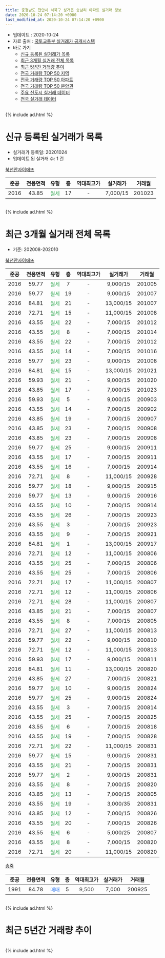 ```yaml
---
title: 충청남도 천안시 서북구 성거읍 송남리 아파트 실거래 정보
date: 2020-10-24 07:14:20 +0900
last_modified_at: 2020-10-24 07:14:20 +0900
---
```


* 업데이트 : 2020-10-24
* 자료 출처 : [국토교통부 실거래가 공개시스템](http://rt.molit.go.kr)
* 바로 가기
    * [신규 등록된 실거래가 목록](#신규-등록된-실거래가-목록)
    * [최근 3개월 실거래 전체 목록](#최근-3개월-실거래-전체-목록)
    * [최근 5년간 거래량 추이](#최근-5년간-거래량-추이)
    * [전국 거래량 TOP 50 지역](https://inasie.github.io/apt-trade-info/최근-3개월-전국에서-가장-거래가-많이-발생한-지역)
    * [전국 거래량 TOP 50 아파트](https://inasie.github.io/apt-trade-info/최근-3개월-전국에서-가장-거래가-많이-발생한-아파트)
    * [전국 거래량 TOP 50 분양권](https://inasie.github.io/apt-trade-info/최근-3개월-전국에서-가장-거래가-많이-발생한-분양권)
    * [주요 신도시 실거래 데이터](https://inasie.github.io/apt-trade-info/주요-신도시)
    * [전국 실거래 데이터](https://inasie.github.io/apt-trade-info/전국)
<br>
{% include ad.html %}
<br>

# 신규 등록된 실거래가 목록
* 실거래가 등록일: 20201024
* 업데이트 된 실거래 수: 1 건


[북천안자이에뜨](https://search.naver.com/search.naver?query=%EC%B6%A9%EC%B2%AD%EB%82%A8%EB%8F%84+%EC%B2%9C%EC%95%88%EC%8B%9C+%EC%84%9C%EB%B6%81%EA%B5%AC+%EC%84%B1%EA%B1%B0%EC%9D%8D+%EC%86%A1%EB%82%A8%EB%A6%AC+%EB%B6%81%EC%B2%9C%EC%95%88%EC%9E%90%EC%9D%B4%EC%97%90%EB%9C%A8)

|준공|전용면적|유형|층|역대최고가|실거래가|거래월|
|:---:|:---:|:---:|:---:|:---:|:---:|:---:|
|2016|43.85|<span style="color:#34a853">월세</span>|17|<span style="color:#444444">-</span>|7,000/15|201023|


<br>
{% include ad.html %}
<br>

# 최근 3개월 실거래 전체 목록
* 기준: 202008-202010


[북천안자이에뜨](https://search.naver.com/search.naver?query=%EC%B6%A9%EC%B2%AD%EB%82%A8%EB%8F%84+%EC%B2%9C%EC%95%88%EC%8B%9C+%EC%84%9C%EB%B6%81%EA%B5%AC+%EC%84%B1%EA%B1%B0%EC%9D%8D+%EC%86%A1%EB%82%A8%EB%A6%AC+%EB%B6%81%EC%B2%9C%EC%95%88%EC%9E%90%EC%9D%B4%EC%97%90%EB%9C%A8)

|준공|전용면적|유형|층|역대최고가|실거래가|거래월|
|:---:|:---:|:---:|:---:|:---:|:---:|:---:|
|2016|59.77|<span style="color:#34a853">월세</span>|7|<span style="color:#444444">-</span>|9,000/15|201005|
|2016|59.77|<span style="color:#34a853">월세</span>|19|<span style="color:#444444">-</span>|9,000/15|201007|
|2016|84.81|<span style="color:#34a853">월세</span>|21|<span style="color:#444444">-</span>|13,000/15|201007|
|2016|72.71|<span style="color:#34a853">월세</span>|15|<span style="color:#444444">-</span>|11,000/15|201008|
|2016|43.55|<span style="color:#34a853">월세</span>|22|<span style="color:#444444">-</span>|7,000/15|201012|
|2016|43.55|<span style="color:#34a853">월세</span>|8|<span style="color:#444444">-</span>|7,000/15|201014|
|2016|43.55|<span style="color:#34a853">월세</span>|22|<span style="color:#444444">-</span>|7,000/15|201012|
|2016|43.55|<span style="color:#34a853">월세</span>|14|<span style="color:#444444">-</span>|7,000/15|201016|
|2016|59.77|<span style="color:#34a853">월세</span>|23|<span style="color:#444444">-</span>|9,000/15|201008|
|2016|84.81|<span style="color:#34a853">월세</span>|15|<span style="color:#444444">-</span>|13,000/15|201021|
|2016|59.93|<span style="color:#34a853">월세</span>|21|<span style="color:#444444">-</span>|9,000/15|201020|
|2016|43.85|<span style="color:#34a853">월세</span>|17|<span style="color:#444444">-</span>|7,000/15|201023|
|2016|59.93|<span style="color:#34a853">월세</span>|5|<span style="color:#444444">-</span>|9,000/15|200903|
|2016|43.55|<span style="color:#34a853">월세</span>|14|<span style="color:#444444">-</span>|7,000/15|200902|
|2016|43.85|<span style="color:#34a853">월세</span>|19|<span style="color:#444444">-</span>|7,000/15|200907|
|2016|43.85|<span style="color:#34a853">월세</span>|23|<span style="color:#444444">-</span>|7,000/15|200908|
|2016|43.85|<span style="color:#34a853">월세</span>|23|<span style="color:#444444">-</span>|7,000/15|200908|
|2016|59.77|<span style="color:#34a853">월세</span>|25|<span style="color:#444444">-</span>|9,000/15|200911|
|2016|43.55|<span style="color:#34a853">월세</span>|17|<span style="color:#444444">-</span>|7,000/15|200911|
|2016|43.55|<span style="color:#34a853">월세</span>|16|<span style="color:#444444">-</span>|7,000/15|200914|
|2016|72.71|<span style="color:#34a853">월세</span>|8|<span style="color:#444444">-</span>|11,000/15|200928|
|2016|59.77|<span style="color:#34a853">월세</span>|18|<span style="color:#444444">-</span>|9,000/15|200915|
|2016|59.77|<span style="color:#34a853">월세</span>|13|<span style="color:#444444">-</span>|9,000/15|200916|
|2016|43.55|<span style="color:#34a853">월세</span>|10|<span style="color:#444444">-</span>|7,000/15|200914|
|2016|43.55|<span style="color:#34a853">월세</span>|26|<span style="color:#444444">-</span>|7,000/15|200923|
|2016|43.55|<span style="color:#34a853">월세</span>|3|<span style="color:#444444">-</span>|7,000/15|200923|
|2016|43.55|<span style="color:#34a853">월세</span>|9|<span style="color:#444444">-</span>|7,000/15|200921|
|2016|84.81|<span style="color:#34a853">월세</span>|1|<span style="color:#444444">-</span>|13,000/15|200917|
|2016|72.71|<span style="color:#34a853">월세</span>|12|<span style="color:#444444">-</span>|11,000/15|200806|
|2016|43.55|<span style="color:#34a853">월세</span>|25|<span style="color:#444444">-</span>|7,000/15|200806|
|2016|43.55|<span style="color:#34a853">월세</span>|25|<span style="color:#444444">-</span>|7,000/15|200806|
|2016|72.71|<span style="color:#34a853">월세</span>|17|<span style="color:#444444">-</span>|11,000/15|200807|
|2016|72.71|<span style="color:#34a853">월세</span>|12|<span style="color:#444444">-</span>|11,000/15|200806|
|2016|72.71|<span style="color:#34a853">월세</span>|28|<span style="color:#444444">-</span>|11,000/15|200807|
|2016|43.85|<span style="color:#34a853">월세</span>|21|<span style="color:#444444">-</span>|7,000/15|200807|
|2016|43.55|<span style="color:#34a853">월세</span>|8|<span style="color:#444444">-</span>|7,000/15|200805|
|2016|72.71|<span style="color:#34a853">월세</span>|27|<span style="color:#444444">-</span>|11,000/15|200813|
|2016|59.77|<span style="color:#34a853">월세</span>|22|<span style="color:#444444">-</span>|9,000/15|200810|
|2016|72.71|<span style="color:#34a853">월세</span>|12|<span style="color:#444444">-</span>|11,000/15|200813|
|2016|59.93|<span style="color:#34a853">월세</span>|17|<span style="color:#444444">-</span>|9,000/15|200811|
|2016|84.81|<span style="color:#34a853">월세</span>|11|<span style="color:#444444">-</span>|13,000/15|200820|
|2016|43.85|<span style="color:#34a853">월세</span>|27|<span style="color:#444444">-</span>|7,000/15|200821|
|2016|59.77|<span style="color:#34a853">월세</span>|10|<span style="color:#444444">-</span>|9,000/15|200824|
|2016|59.77|<span style="color:#34a853">월세</span>|25|<span style="color:#444444">-</span>|9,000/15|200824|
|2016|43.55|<span style="color:#34a853">월세</span>|3|<span style="color:#444444">-</span>|7,000/15|200814|
|2016|43.55|<span style="color:#34a853">월세</span>|25|<span style="color:#444444">-</span>|7,000/15|200825|
|2016|43.55|<span style="color:#34a853">월세</span>|6|<span style="color:#444444">-</span>|7,000/15|200818|
|2016|43.55|<span style="color:#34a853">월세</span>|19|<span style="color:#444444">-</span>|7,000/15|200828|
|2016|72.71|<span style="color:#34a853">월세</span>|22|<span style="color:#444444">-</span>|11,000/15|200831|
|2016|59.77|<span style="color:#34a853">월세</span>|15|<span style="color:#444444">-</span>|9,000/15|200831|
|2016|43.55|<span style="color:#34a853">월세</span>|21|<span style="color:#444444">-</span>|7,000/15|200831|
|2016|59.77|<span style="color:#34a853">월세</span>|2|<span style="color:#444444">-</span>|9,000/15|200831|
|2016|43.55|<span style="color:#34a853">월세</span>|8|<span style="color:#444444">-</span>|7,000/15|200820|
|2016|43.85|<span style="color:#34a853">월세</span>|13|<span style="color:#444444">-</span>|7,000/15|200805|
|2016|43.55|<span style="color:#34a853">월세</span>|19|<span style="color:#444444">-</span>|3,000/35|200831|
|2016|43.85|<span style="color:#34a853">월세</span>|12|<span style="color:#444444">-</span>|7,000/15|200826|
|2016|43.55|<span style="color:#34a853">월세</span>|20|<span style="color:#444444">-</span>|7,000/15|200826|
|2016|43.55|<span style="color:#34a853">월세</span>|6|<span style="color:#444444">-</span>|5,000/25|200807|
|2016|43.55|<span style="color:#34a853">월세</span>|8|<span style="color:#444444">-</span>|7,000/15|200820|
|2016|72.71|<span style="color:#34a853">월세</span>|20|<span style="color:#444444">-</span>|11,000/15|200820|


<script async src="//pagead2.googlesyndication.com/pagead/js/adsbygoogle.js"></script>
<!-- 기본 -->
<ins class="adsbygoogle"
     style="display:block"
     data-ad-client="ca-pub-2446590836940007"
     data-ad-slot="1659523306"
     data-ad-format="auto"
     data-full-width-responsive="true"></ins>
<script>
(adsbygoogle = window.adsbygoogle || []).push({});
</script>


[송죽](https://search.naver.com/search.naver?query=%EC%B6%A9%EC%B2%AD%EB%82%A8%EB%8F%84+%EC%B2%9C%EC%95%88%EC%8B%9C+%EC%84%9C%EB%B6%81%EA%B5%AC+%EC%84%B1%EA%B1%B0%EC%9D%8D+%EC%86%A1%EB%82%A8%EB%A6%AC+%EC%86%A1%EC%A3%BD)

|준공|전용면적|유형|층|역대최고가|실거래가|거래월|
|:---:|:---:|:---:|:---:|:---:|:---:|:---:|
|1991|84.78|<span style="color:#4285f3">매매</span>|5|<span style="color:#444444">9,500</span>|7,000|200925|


<br>
{% include ad.html %}
<br>

# 최근 5년간 거래량 추이


<div style="width:100%;">
    <canvas id="deal_progress" height="200"></canvas>
</div>

<script>
new Chart(document.getElementById("deal_progress"), {
    type: 'line',
    data: {
        labels: ['201510','201511','201512','201601','201602','201603','201604','201605','201606','201607','201608','201609','201610','201611','201612','201701','201702','201703','201704','201705','201706','201707','201708','201709','201710','201711','201712','201801','201802','201803','201804','201805','201806','201807','201808','201809','201810','201811','201812','201901','201902','201903','201904','201905','201906','201907','201908','201909','201910','201911','201912','202001','202002','202003','202004','202005','202006','202007','202008','202009','202010'],
        datasets: [{
            label: '매매',
            pointRadius: 1,
            data: [1, 0, 0, 0, 0, 1, 0, 0, 0, 0, 0, 0, 2, 0, 0, 0, 1, 0, 0, 0, 0, 0, 1, 0, 0, 0, 0, 0, 0, 0, 0, 0, 0, 0, 0, 0, 1, 0, 0, 0, 0, 0, 1, 0, 0, 0, 0, 0, 0, 0, 0, 0, 0, 1, 0, 1, 0, 0, 0, 1, 0],
            borderColor: "rgba(255, 201, 14, 1)",
            backgroundColor: "rgba(255, 201, 14, 0.5)",
            fill: false,
            lineTension: 0
        },{
            label: '전월세',
            pointRadius: 1,
            data: [0, 0, 0, 39, 35, 54, 51, 55, 43, 14, 11, 20, 19, 8, 3, 8, 9, 7, 7, 1, 6, 5, 3, 4, 0, 6, 5, 8, 4, 1, 129, 119, 56, 30, 13, 23, 12, 13, 4, 10, 14, 11, 11, 10, 8, 11, 3, 8, 7, 6, 11, 8, 13, 141, 148, 77, 33, 61, 32, 16, 12],
            borderColor: "rgba(0, 141, 185, 1)",
            backgroundColor: "rgba(0, 141, 185, 0.5)",
            fill: false,
            lineTension: 0
        }
        ]
    },
    options: {
        responsive: true,
        title: {
            display: false
        },
        tooltips: {
            mode: 'index',
            intersect: false
        },
        hover: {
            mode: 'nearest',
            intersect: true
        },
        scales: {
            xAxes: [{
                display: true,
                scaleLabel: {
                    display: true,
                    labelString: '년/월'
                }
            }],
            yAxes: [{
                display: true,
                ticks: {
                    suggestedMin: 0,
                },
                scaleLabel: {
                    display: true,
                    labelString: '실거래 수'
                }
            }]
        }
    }
});

</script>


<br>
{% include ad.html %}
<br>

